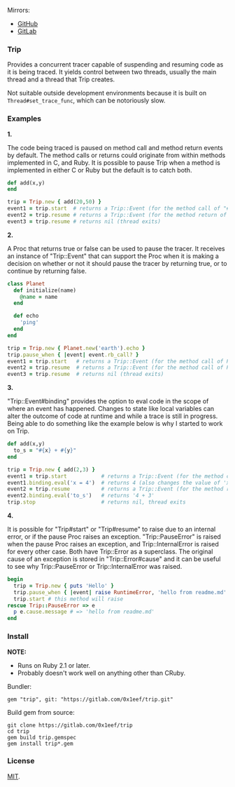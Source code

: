 Mirrors:

* [GitHub](https://github.com/0x1eef/trip)
* [GitLab](https://gitlab.com/0x1eef/trip)

### Trip

Provides a concurrent tracer capable of suspending and resuming code as it
is being traced. It yields control between two threads, usually the main
thread and a thread that Trip creates.

Not suitable outside development environments because it is built on
`Thread#set_trace_func`, which can be notoriously slow.

### Examples

__1.__

The code being traced is paused on method call and method return events
by default. The method calls or returns could originate from within methods
implemented in C, and Ruby. It is possible to pause Trip when a method is
implemented in either C or Ruby but the default is to catch both.

```ruby
def add(x,y)
end

trip = Trip.new { add(20,50) }
event1 = trip.start  # returns a Trip::Event (for the method call of "#add")
event2 = trip.resume # returns a Trip::Event (for the method return of "#add")
event3 = trip.resume # returns nil (thread exits)
```

__2.__

A Proc that returns true or false can be used to pause the tracer.
It receives an instance of "Trip::Event" that can support the Proc
when it is making a decision on whether or not it should pause the
tracer by returning true, or to continue by returning false.

```ruby
class Planet
  def initialize(name)
    @name = name
  end

  def echo
    'ping'
  end
end

trip = Trip.new { Planet.new('earth').echo }
trip.pause_when { |event| event.rb_call? }
event1 = trip.start   # returns a Trip::Event (for the method call of Planet#initialize)
event2 = trip.resume  # returns a Trip::Event (for the method call of Planet#echo)
event3 = trip.resume  # returns nil (thread exits)
```

__3.__

"Trip::Event#binding" provides the option to eval code in the scope of where
an event has happened. Changes to state like local variables can alter the
outcome of code at runtime and while a trace is still in progress. Being able
to do something like the example below is why I started to work on Trip.

```ruby
def add(x,y)
  to_s = "#{x} + #{y}"
end

trip = Trip.new { add(2,3) }
event1 = trip.start           # returns a Trip::Event (for the method call of add)
event1.binding.eval('x = 4')  # returns 4 (also changes the value of 'x')
event2 = trip.resume          # returns a Trip::Event (for the method return of add)
event2.binding.eval('to_s')   # returns '4 + 3'
trip.stop                     # returns nil, thread exits
```

__4.__

It is possible for "Trip#start" or "Trip#resume" to raise due to an internal error,
or if the pause Proc raises an exception. "Trip::PauseError" is raised when
the pause Proc raises an exception, and Trip::InternalError is raised
for every other case. Both have Trip::Error as a superclass. The original cause of
an exception is stored in "Trip::Error#cause" and it can be useful to see why
Trip::PauseError or Trip::InternalError was raised.

```ruby
begin
  trip = Trip.new { puts 'Hello' }
  trip.pause_when { |event| raise RuntimeError, 'hello from readme.md' }
  trip.start # this method will raise
rescue Trip::PauseError => e
  p e.cause.message # => 'hello from readme.md'
end
```

### Install

**NOTE:**

* Runs on Ruby 2.1 or later.
* Probably doesn't work well on anything other than CRuby.

Bundler:

    gem "trip", git: "https://gitlab.com/0x1eef/trip.git"

Build gem from source:

    git clone https://gitlab.com/0x1eef/trip
    cd trip
    gem build trip.gemspec
    gem install trip*.gem

### License

[MIT](./LICENSE.txt).
